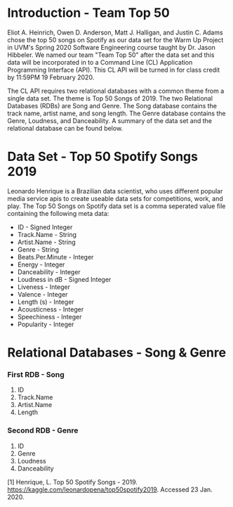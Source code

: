 # Introduction - Team Top 50

Eliot A. Heinrich, Owen D. Anderson, Matt J. Halligan, and Justin C. Adams chose the top 50 songs on Spotify as our data set for the Warm Up Project in UVM's Spring 2020 Software Engineering course taught by Dr. Jason Hibbeler. We named our team "Team Top 50" after the data set and this data will be incorporated in to a Command Line (CL) Application Programming Interface (API). This CL API will be turned in for class credit by 11:59PM 19 February 2020.

The CL API requires two relational databases with a common theme from a single data set. The theme is Top 50 Songs of 2019. The two Relational Databases (RDBs) are Song and Genre. The Song database contains the track name, artist name, and song length. The Genre database contains the Genre, Loudness, and Danceability. A summary of the data set and the relational database can be found below.

# Data Set - Top 50 Spotify Songs 2019

Leonardo Henrique is a Brazilian data scientist, who uses different popular media service apis to create useable data sets for competitions, work, and play. The Top 50 Songs on Spotify data set is a comma seperated value file containing the following meta data:

<ul>
  <li>ID - Signed Integer</li>
  <li>Track.Name - String</li>
  <li>Artist.Name - String</li>
  <li>Genre - String</li>
  <li>Beats.Per.Minute - Integer</li>
  <li>Energy - Integer</li>
  <li>Danceability - Integer</li>
  <li>Loudness in dB - Signed Integer</li>
  <li>Liveness - Integer</li>
  <li>Valence - Integer</li>
  <li>Length (s) - Integer</li>
  <li>Acousticness - Integer</li>
  <li>Speechiness - Integer</li>
  <li>Popularity - Integer</li>
</ul>

# Relational Databases - Song & Genre

### First RDB - Song
<ol>
  <li>ID</li>
  <li>Track.Name</li>
  <li>Artist.Name</li>
  <li>Length</li>
</ol>

### Second RDB - Genre
<ol>
  <li>ID</li>
  <li>Genre</li>
  <li>Loudness</li>
  <li>Danceability</li>
</ol>

<a id="1">[1]</a>
Henrique, L. Top 50 Spotify Songs - 2019. https://kaggle.com/leonardopena/top50spotify2019. Accessed 23 Jan. 2020.
